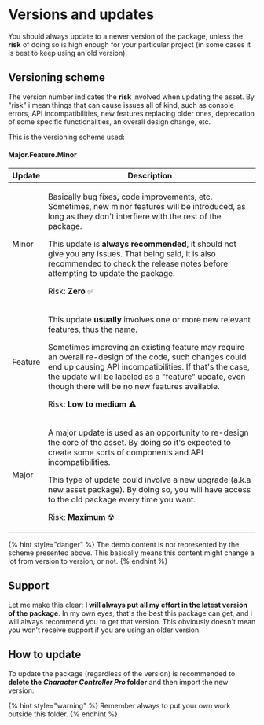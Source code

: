# Versions and updates

You should always update to a newer version of the package, unless the **risk** of doing so is high enough for your particular project (in some cases it is best to keep using an old version).

## Versioning scheme

The version number indicates the **risk** involved when updating the asset. By "risk" i mean things that can cause issues all of kind, such as console errors, API incompatibilities, new features replacing older ones, deprecation of some specific functionalities, an overall design change, etc.

This is the versioning scheme used:

#### &#x20;                                                                  Major.Feature.Minor

| Update                | Description                                                                                                                                                                                                                                                                                                                                                                                                                                                                                                                  |
| --------------------- | ---------------------------------------------------------------------------------------------------------------------------------------------------------------------------------------------------------------------------------------------------------------------------------------------------------------------------------------------------------------------------------------------------------------------------------------------------------------------------------------------------------------------------- |
| <p></p><p>Minor</p>   | <p></p><p>Basically bug fixes<strong>,</strong> code improvements, etc. Sometimes, new minor features will be introduced, as long as they don't interfiere with the rest of the package.</p><p></p><p>This update is <strong>always recommended</strong>, it should not give you any issues. That being said, it is also recommended to check the release notes before attempting to update the package.</p><p></p><p>Risk: <strong>Zero</strong> <span data-gb-custom-inline data-tag="emoji" data-code="2705">✅</span></p> |
| <p></p><p>Feature</p> | <p></p><p>This update <strong>usually</strong> involves one or more new relevant features, thus the name. </p><p>Sometimes improving an existing feature may require an overall re-design of the code, such changes could end up causing API incompatibilities. If that's the case, the update will be labeled as a "feature" update, even though there will be no new features available.</p><p></p><p>Risk: <strong>Low to medium</strong> <span data-gb-custom-inline data-tag="emoji" data-code="26a0">⚠</span> </p>     |
| <p></p><p>Major</p>   | <p></p><p>A major update is used as an opportunity to re-design the core of the asset. By doing so it's expected to create some sorts of components and API incompatibilities.</p><p></p><p>This type of update could involve a new upgrade (a.k.a new asset package). By doing so, you will have access to the old package every time you want.</p><p></p><p>Risk: <strong>Maximum</strong> <span data-gb-custom-inline data-tag="emoji" data-code="2622">☢</span></p>                                                      |

{% hint style="danger" %}
The demo content is not represented by the scheme presented above. This basically means this content might change a lot from version to version, or not.
{% endhint %}

## Support

Let me make this clear: **I will always put all my effort in the latest version of the package**. In my own eyes, that's the best this package can get, and i will always recommend you to get that version.  This obviously doesn't mean you won't receive support if you are using an older version.

## How to update

To update the package (regardless of the version) is recommended to **delete the **_**Character Controller Pro**_** folder** and then import the new version.&#x20;

{% hint style="warning" %}
Remember always to put your own work outside this folder.
{% endhint %}
